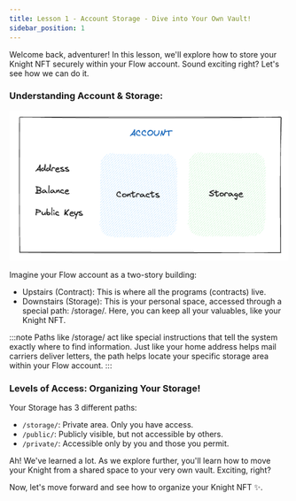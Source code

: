 ```yaml
---
title: Lesson 1 - Account Storage - Dive into Your Own Vault!
sidebar_position: 1
---
```


Welcome back, adventurer! In this lesson, we'll explore how to store your Knight NFT securely within your Flow account. Sound exciting right? Let's see how we can do it.

### Understanding Account & Storage:

![Alt text](image.png)

Imagine your Flow account as a two-story building:

- Upstairs (Contract): This is where all the programs (contracts) live.
- Downstairs (Storage): This is your personal space, accessed through a special path: /storage/. Here, you can keep all your valuables, like your Knight NFT.

:::note
Paths like /storage/ act like special instructions that tell the system exactly where to find information. Just like your home address helps mail carriers deliver letters, the path helps locate your specific storage area within your Flow account.
:::

### Levels of Access: Organizing Your Storage!

Your Storage has 3 different paths:

- `/storage/`: Private area. Only you have access.
- `/public/`: Publicly visible, but not accessible by others.
- `/private/`: Accessible only by you and those you permit.

Ah! We've learned a lot. As we explore further, you'll learn how to move your Knight from a shared space to your very own vault. Exciting, right?

Now, let's move forward and see how to organize your Knight NFT ✨.
